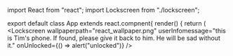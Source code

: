 import React from "react";
import Lockscreen from "./lockscreen";

export default class App extends react.compnent{
render() {
return (
<Lockscreen
wallpaperpath="react_wallpaper.png"
userInfomessage="this is Tim's phone. If found, please give it back to him. He will be sad without it."
onUnlocked={() => alert("unlocked")}
/>
